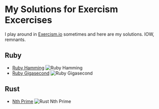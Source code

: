 # My Solutions for Exercism Excercises

I play around in [Exercism.io](https://exercism.io/profiles/dopin) sometimes and here are my solutions.
IOW, remnants.

## Ruby

- [Ruby Hamming](ruby/hamming) ![Ruby Hamming](https://github.com/dopin/exercism/workflows/Ruby%20Hamming/badge.svg)
- [Ruby Gigasecond](ruby/gigasecond) ![Ruby Gigasecond](https://github.com/dopin/exercism/workflows/Ruby%20Gigasecond/badge.svg)

## Rust

- [Nth Prime](rust/nth-prime) ![Rust Nth Prime](https://github.com/dopin/exercism/workflows/Rust%20Nth%20Prime/badge.svg)
